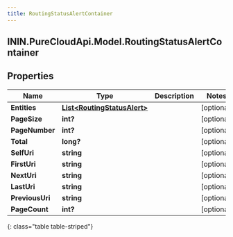 ```yaml
---
title: RoutingStatusAlertContainer
---
```

## ININ.PureCloudApi.Model.RoutingStatusAlertContainer

## Properties

|Name | Type | Description | Notes|
|------------ | ------------- | ------------- | -------------|
| **Entities** | [**List&lt;RoutingStatusAlert&gt;**](RoutingStatusAlert.html) |  | [optional] |
| **PageSize** | **int?** |  | [optional] |
| **PageNumber** | **int?** |  | [optional] |
| **Total** | **long?** |  | [optional] |
| **SelfUri** | **string** |  | [optional] |
| **FirstUri** | **string** |  | [optional] |
| **NextUri** | **string** |  | [optional] |
| **LastUri** | **string** |  | [optional] |
| **PreviousUri** | **string** |  | [optional] |
| **PageCount** | **int?** |  | [optional] |
{: class="table table-striped"}


